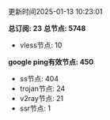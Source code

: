 更新时间2025-01-13 10:23:01

**总订阅: 23**
**总节点: 5748**
- vless节点: 10

**google ping有效节点: 450**
- ss节点: 404
- trojan节点: 24
- v2ray节点: 21
- ssr节点: 1
